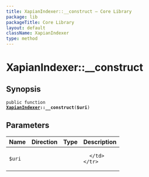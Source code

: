 ```yaml
---
title: XapianIndexer::__construct — Core Library
package: lib
packageTitle: Core Library
layout: default
className: XapianIndexer
type: method
---
```


# XapianIndexer::__construct

## Synopsis

<code>public function <b><a href="XapianIndexer">XapianIndexer</a>::__construct</b>(<b>$uri</b>)</code>

## Parameters

<table>
  <thead>
    <tr>
      <th>Name</th>
      <th>Direction</th>
      <th>Type</th>
      <th>Description</th>
    </tr>
  </thead>
  <tbody>
    <tr>
      <td><code>$uri</code>
      <td><i></i></td>
      <td></td>
      <td>

      </td>
    </tr>
  </tbody>
</table>

